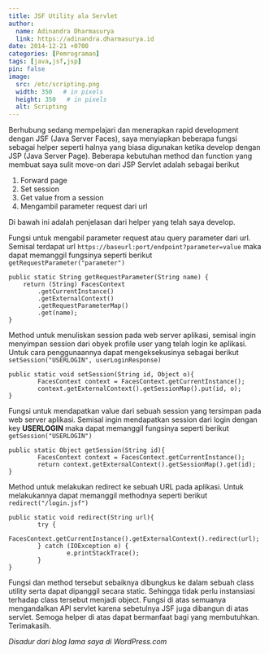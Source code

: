 ```yaml
---
title: JSF Utility ala Servlet
author:
  name: Adinandra Dharmasurya
  link: https://adinandra.dharmasurya.id
date: 2014-12-21 +0700
categories: [Pemrograman]
tags: [java,jsf,jsp]
pin: false
image:
  src: /etc/scripting.png
  width: 350   # in pixels
  height: 350   # in pixels
  alt: Scripting
---
```


Berhubung sedang mempelajari dan menerapkan rapid development dengan JSF (Java Server Faces), saya menyiapkan beberapa fungsi sebagai helper seperti halnya yang biasa digunakan ketika develop dengan JSP (Java Server Page). Beberapa kebutuhan method dan function yang membuat saya sulit move-on dari JSP Servlet adalah sebagai berikut
1. Forward page
2. Set session
3. Get value from a session
4. Mengambil parameter request dari url
 
Di bawah ini adalah penjelasan dari helper yang telah saya develop.

Fungsi untuk mengabil parameter request atau query parameter dari url. Semisal terdapat url ```https://baseurl:port/endpoint?parameter=value``` maka dapat memanggil fungsinya seperti berikut ```getRequestParameter("parameter")```
```
public static String getRequestParameter(String name) {
    return (String) FacesContext
        .getCurrentInstance()
        .getExternalContext()
        .getRequestParameterMap()
        .get(name);
}
```

Method untuk menuliskan session pada web server aplikasi, semisal ingin menyimpan session dari obyek profile user yang telah login ke aplikasi. Untuk cara penggunaannya dapat mengeksekusinya sebagai berikut ```setSession("USERLOGIN", userLoginResponse)```
```
public static void setSession(String id, Object o){
        FacesContext context = FacesContext.getCurrentInstance();
        context.getExternalContext().getSessionMap().put(id, o);
}
```

Fungsi untuk mendapatkan value dari sebuah session yang tersimpan pada web server aplikasi. Semisal ingin mendapatkan session dari login dengan key **USERLOGIN** maka dapat memanggil fungsinya seperti berikut ```getSession("USERLOGIN")``` 
```
public static Object getSession(String id){
        FacesContext context = FacesContext.getCurrentInstance();
        return context.getExternalContext().getSessionMap().get(id);
}
```

Method untuk melakukan redirect ke sebuah URL pada aplikasi. Untuk melakukannya dapat memanggil methodnya seperti berikut ```redirect("/login.jsf")```
```
public static void redirect(String url){
        try {
                FacesContext.getCurrentInstance().getExternalContext().redirect(url);
        } catch (IOException e) {
                e.printStackTrace();
        }
}
```

Fungsi dan method tersebut sebaiknya dibungkus ke dalam sebuah class utility serta dapat dipanggil secara static. Sehingga tidak perlu instansiasi terhadap class tersebut menjadi object. Fungsi di atas semuanya mengandalkan API servlet karena sebetulnya JSF juga dibangun di atas servlet. Semoga helper di atas dapat bermanfaat bagi yang membutuhkan. Terimakasih.

*Disadur dari blog lama saya di WordPress.com*